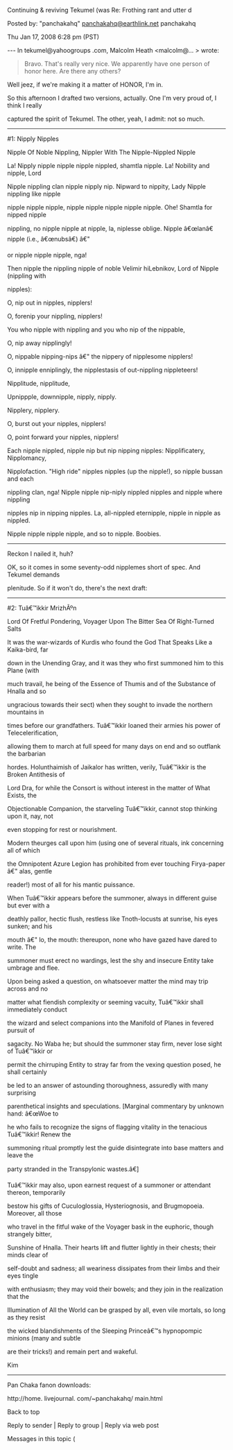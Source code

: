 Continuing & reviving Tekumel (was Re: Frothing rant and utter d

Posted by: "panchakahq" panchakahq@earthlink.net panchakahq

Thu Jan 17, 2008 6:28 pm (PST)

--- In tekumel@yahoogroups .com, Malcolm Heath <malcolm@... > wrote:
> Bravo. That's really very nice.
> We apparently have one person of honor here. Are there any others?

Well jeez, if we're making it a matter of HONOR, I'm in.

So this afternoon I drafted two versions, actually. One I'm very proud of, I think I really

captured the spirit of Tekumel. The other, yeah, I admit: not so much.

------------ --------- --------- --------- --------- ---

#1: Nipply Nipples

Nipple Of Noble Nippling, Nippler With The Nipple-Nippled Nipple

La! Nipply nipple nipple nipple nippled, shamtla nipple. La! Nobility and nipple, Lord

Nipple nippling clan nipple nipply nip. Nipward to nippity, Lady Nipple nippling like nipple

nipple nipple nipple, nipple nipple nipple nipple nipple. Ohe! Shamtla for nipped nipple

nippling, no nipple nipple at nipple, la, niplesse oblige. Nipple â€œlanâ€ nipple (i.e., â€œnubsâ€) â€"

or nipple nipple nipple, nga!

Then nipple the nippling nipple of noble Velimir hiLebnikov, Lord of Nipple (nippling with

nipples):

O, nip out in nipples, nipplers!

O, forenip your nippling, nipplers!

You who nipple with nippling and you who nip of the nippable,

O, nip away nipplingly!

O, nippable nipping-nips â€" the nippery of nipplesome nipplers!

O, innipple enniplingly, the nipplestasis of out-nippling nippleteers!

Nipplitude, nipplitude,

Upnippple, downnipple, nipply, nipply.

Nipplery, nipplery.

O, burst out your nipples, nipplers!

O, point forward your nipples, nipplers!

Each nipple nippled, nipple nip but nip nipping nipples: Nipplificatery, Nipplomancy,

Nipplofaction. "High ride" nipples nipples (up the nipple!), so nipple bussan and each

nippling clan, nga! Nipple nipple nip-niply nippled nipples and nipple where nippling

nipples nip in nipping nipples. La, all-nippled eternipple, nipple in nipple as nippled.

Nipple nipple nipple nipple, and so to nipple. Boobies.

------------ --------- --------- --------- --------- ----

Reckon I nailed it, huh?

OK, so it comes in some seventy-odd nipplemes short of spec. And Tekumel demands

plenitude. So if it won't do, there's the next draft:

------------ --------- --------- --------- --------- -----

#2: Tuâ€™ikkir MrizhÃºn

Lord Of Fretful Pondering, Voyager Upon The Bitter Sea Of Right-Turned Salts

It was the war-wizards of Kurdis who found the God That Speaks Like a Kaika-bird, far

down in the Unending Gray, and it was they who first summoned him to this Plane (with

much travail, he being of the Essence of Thumis and of the Substance of Hnalla and so

ungracious towards their sect) when they sought to invade the northern mountains in

times before our grandfathers. Tuâ€™ikkir loaned their armies his power of Telecelerification,

allowing them to march at full speed for many days on end and so outflank the barbarian

hordes. Holunthaimish of Jaikalor has written, verily, Tuâ€™ikkir is the Broken Antithesis of

Lord Dra, for while the Consort is without interest in the matter of What Exists, the

Objectionable Companion, the starveling Tuâ€™ikkir, cannot stop thinking upon it, nay, not

even stopping for rest or nourishment.

Modern theurges call upon him (using one of several rituals, ink concerning all of which

the Omnipotent Azure Legion has prohibited from ever touching Firya-paper â€" alas, gentle

reader!) most of all for his mantic puissance.

When Tuâ€™ikkir appears before the summoner, always in different guise but ever with a

deathly pallor, hectic flush, restless like Tnoth-locusts at sunrise, his eyes sunken; and his

mouth â€" lo, the mouth: thereupon, none who have gazed have dared to write. The

summoner must erect no wardings, lest the shy and insecure Entity take umbrage and flee.

Upon being asked a question, on whatsoever matter the mind may trip across and no

matter what fiendish complexity or seeming vacuity, Tuâ€™ikkir shall immediately conduct

the wizard and select companions into the Manifold of Planes in fevered pursuit of

sagacity. No Waba he; but should the summoner stay firm, never lose sight of Tuâ€™ikkir or

permit the chirruping Entity to stray far from the vexing question posed, he shall certainly

be led to an answer of astounding thoroughness, assuredly with many surprising

parenthetical insights and speculations. [Marginal commentary by unknown hand: â€œWoe to

he who fails to recognize the signs of flagging vitality in the tenacious Tuâ€™ikkir! Renew the

summoning ritual promptly lest the guide disintegrate into base matters and leave the

party stranded in the Transpylonic wastes.â€]

Tuâ€™ikkir may also, upon earnest request of a summoner or attendant thereon, temporarily

bestow his gifts of Cuculoglossia, Hysteriognosis, and Brugmopoeia. Moreover, all those

who travel in the fitful wake of the Voyager bask in the euphoric, though strangely bitter,

Sunshine of Hnalla. Their hearts lift and flutter lightly in their chests; their minds clear of

self-doubt and sadness; all weariness dissipates from their limbs and their eyes tingle

with enthusiasm; they may void their bowels; and they join in the realization that the

Illumination of All the World can be grasped by all, even vile mortals, so long as they resist

the wicked blandishments of the Sleeping Princeâ€™s hypnopompic minions (many and subtle

are their tricks!) and remain pert and wakeful.

Kim

------------ --------- --------- --------- -------

Pan Chaka fanon downloads:

http://home. livejournal. com/~panchakahq/ main.html

Back to top

Reply to sender | Reply to group | Reply via web post

Messages in this topic (